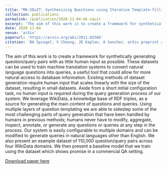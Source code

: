 ```yaml
---
title: "MK-SQuIT: Synthesizing Questions using Iterative Template-filling"
collection: publications
permalink: /publication/2020-11-04-mk-squit
excerpt: 'The aim of this work is to create a framework for synthetically generating question/query pairs with as little human input as possible. These datasets can be used to train machine translation systems to convert natural language questions into queries, a useful tool that could allow for more natural access to database information. Existing methods of dataset generation require human input that scales linearly with the size of the dataset, resulting in small datasets. Aside from a short initial configuration task, no human input is required during the query generation process of our system. We leverage WikiData, a knowledge base of RDF triples, as a source for generating the main content of questions and queries. Using multiple layers of question templating we are able to sidestep some of the most challenging parts of query generation that have been handled by humans in previous methods; humans never have to modify, aggregate, inspect, annotate, or generate any questions or queries at any step in the process. Our system is easily configurable to multiple domains and can be modified to generate queries in natural languages other than English. We also present an example dataset of 110,000 question/query pairs across four WikiData domains. We then present a baseline model that we train using the dataset which shows promise in a commercial QA setting.'
date: 2020-11-04
venue: 'arXiv'
paperurl: 'https://arxiv.org/abs/2011.02566'
citation: 'BA Spiegel, V Cheong, JE Kaplan, A Sanchez. arXiv preprint arXiv:2011.02566'
---
```

The aim of this work is to create a framework for synthetically generating question/query pairs with as little human input as possible. These datasets can be used to train machine translation systems to convert natural language questions into queries, a useful tool that could allow for more natural access to database information. Existing methods of dataset generation require human input that scales linearly with the size of the dataset, resulting in small datasets. Aside from a short initial configuration task, no human input is required during the query generation process of our system. We leverage WikiData, a knowledge base of RDF triples, as a source for generating the main content of questions and queries. Using multiple layers of question templating we are able to sidestep some of the most challenging parts of query generation that have been handled by humans in previous methods; humans never have to modify, aggregate, inspect, annotate, or generate any questions or queries at any step in the process. Our system is easily configurable to multiple domains and can be modified to generate queries in natural languages other than English. We also present an example dataset of 110,000 question/query pairs across four WikiData domains. We then present a baseline model that we train using the dataset which shows promise in a commercial QA setting.

[Download paper here](https://arxiv.org/pdf/2011.02566.pdf)
